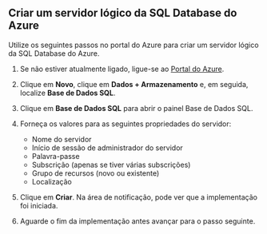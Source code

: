 
<!--
includes/sql-database-create-new-server-portal.md

Latest Freshness check:  2016-04-11 , carlrab.

As of circa 2016-04-11, the following topics might include this include:
articles/sql-database/sql-database-get-started-tutorial.md

-->
## <a name="create-an-azure-sql-database-logical-server"></a>Criar um servidor lógico da SQL Database do Azure
Utilize os seguintes passos no portal do Azure para criar um servidor lógico da SQL Database do Azure.

1. Se não estiver atualmente ligado, ligue-se ao [Portal do Azure](http://portal.azure.com).
2. Clique em **Novo**, clique em **Dados + Armazenamento** e, em seguida, localize **Base de Dados SQL**.
3. Clique em **Base de Dados SQL** para abrir o painel Base de Dados SQL.
4. Forneça os valores para as seguintes propriedades do servidor:
   
   * Nome do servidor
   * Início de sessão de administrador do servidor
   * Palavra-passe
   * Subscrição (apenas se tiver várias subscrições)
   * Grupo de recursos (novo ou existente)
   * Localização
5. Clique em **Criar**. Na área de notificação, pode ver que a implementação foi iniciada.
6. Aguarde o fim da implementação antes avançar para o passo seguinte.



<!--HONumber=Jan17_HO3-->


